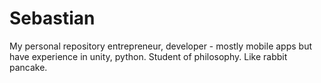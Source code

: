 # Sebastian
My personal repository
entrepreneur, developer - mostly mobile apps but have experience in unity, python. Student of philosophy. 
Like rabbit pancake.
